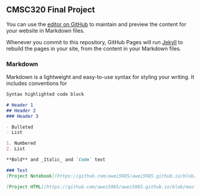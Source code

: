 ## CMSC320 Final Project

You can use the [editor on GitHub](https://github.com/awei5985/awei5985.github.io/edit/master/README.md) to maintain and preview the content for your website in Markdown files.

Whenever you commit to this repository, GitHub Pages will run [Jekyll](https://jekyllrb.com/) to rebuild the pages in your site, from the content in your Markdown files.

### Markdown

Markdown is a lightweight and easy-to-use syntax for styling your writing. It includes conventions for

```markdown
Syntax highlighted code block

# Header 1
## Header 2
### Header 3

- Bulleted
- List

1. Numbered
2. List

**Bold** and _Italic_ and `Code` text

### Test
[Project Notebook](https://github.com/awei5985/awei5985.github.io/blob/master/final.ipynb)

[Project HTML](https://github.com/awei5985/awei5985.github.io/blob/master/final.html)
